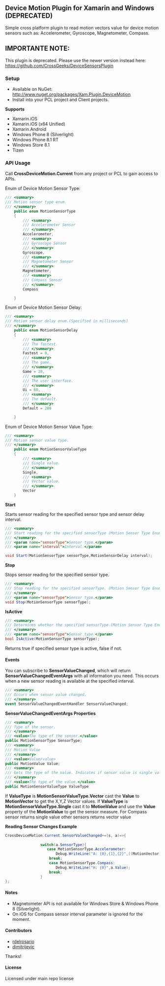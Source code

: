 ## Device Motion Plugin for Xamarin and Windows (DEPRECATED)

Simple cross platform plugin to read motion vectors value for device motion sensors such as:  Accelerometer, Gyroscope, Magnetometer, Compass. 

## IMPORTANTE NOTE:
This plugin is deprecated. Please use the newer version instead here: https://github.com/CrossGeeks/DeviceSensorsPlugin

### Setup
* Available on NuGet: http://www.nuget.org/packages/Xam.Plugin.DeviceMotion
* Install into your PCL project and Client projects.

**Supports**
* Xamarin.iOS
* Xamarin.iOS (x64 Unified)
* Xamarin.Android
* Windows Phone 8 (Silverlight)
* Windows Phone 8.1 RT
* Windows Store 8.1
* Tizen

### API Usage

Call **CrossDeviceMotion.Current** from any project or PCL to gain access to APIs.

Enum of Device Motion Sensor Type:

```csharp
/// <summary>
/// Motion sensor type enum. 
/// </summary>
	public enum MotionSensorType
	{
        /// <summary>
        /// Accelerometer Sensor
        /// </summary>
		Accelerometer,
        /// <summary>
        /// Gyroscope Sensor
        /// </summary>
		Gyroscope,
        /// <summary>
        /// Magnetometer Sensor
        /// </summary>
		Magnetometer,
        /// <summary>
        /// Compass Sensor
        /// </summary>
        Compass

	}
```
Enum of Device Motion Sensor Delay:

```csharp
/// <summary>
/// Motion sensor delay enum.(Specified in milliseconds)
/// </summary>
	public enum MotionSensorDelay 
	{
		/// <summary>
		/// The fastest.
		/// </summary>
		Fastest = 0,
		/// <summary>
		/// The game.
		/// </summary>
		Game = 20,
		/// <summary>
		/// The user interface.
		/// </summary>
		Ui = 60,
		/// <summary>
		/// The default.
		/// </summary>
		Default = 200

	}
```
Enum of Device Motion Sensor Value Type:

```csharp
/// <summary>
/// Motion sensor value type.
/// </summary>
    public enum MotionSensorValueType
    {
		/// <summary>
		/// Single value. 
		/// </summary>
        Single,
		/// <summary>
		/// Vector value.
		/// </summary>
        Vector
    }
```

**Start**

Starts sensor reading for the specified sensor type and sensor delay interval.
```csharp
/// <summary>
/// Start reading for the specified sensorType (Motion Sensor Type Enum Value) with an update delay interval (Motion Sensor Delay Enum Value) .
/// </summary>
/// <param name="sensorType">Sensor type.</param>
/// <param name="interval">Interval.</param>

void Start(MotionSensorType sensorType,MotionSensorDelay interval);
```

**Stop**

Stops sensor reading for the specified sensor type.
```csharp
/// <summary>
/// Stop reading for the specified sensorType. (Motion Sensor Type Enum Value)
/// </summary>
/// <param name="sensorType">Sensor type.</param>
void Stop(MotionSensorType sensorType);
```

**IsActive**
```csharp
/// <summary>
/// Determines whether the specified sensorType (Motion Sensor Type Enum Value) is active or not.
/// </summary>
/// <param name="sensorType">Sensor type.</param>
bool IsActive(MotionSensorType sensorType);
```

Returns true if specified sensor type is active, false if not.

#### Events

You can subscribe to <b>SensorValueChanged</b>, which will return <b>SensorValueChangedEventArgs</b> with all information you need. This occurs when a new sensor reading is available at the specified interval. 

```csharp
/// <summary>
/// Occurs when sensor value changed.
/// </summary>
event SensorValueChangedEventHandler SensorValueChanged;
```
**SensorValueChangedEventArgs Properties**
```csharp
/// <summary>
/// Type of the sensor.
/// </summary>
/// <value>The type of the sensor.</value>
public MotionSensorType SensorType;
/// <summary>
/// Motion Value
/// </summary>
/// <value>Value/value>
public MotionValue Value;
/// <summary>
/// Gets the type of the value. Indicates if sensor value is single value or a vector value
/// </summary>
/// <value>The type of the value.</value>
public MotionSensorValueType ValueType
```
If <b>ValueType</b> is <b>MotionSensorValueType.Vector</b> cast the <b>Value</b> to <b>MotionVector</b> to get the X,Y,Z Vector values. If <b>ValueType</b> is <b>MotionSensorValueType.Single</b> cast it to <b>MotionValue</b> and use the <b>Value</b> property of the <b>MotionValue</b> to get the sensor measure. For Compass sensor returns single value other sensors returns vector value

**Reading Sensor Changes Example**
```csharp
CrossDeviceMotion.Current.SensorValueChanged+=(s, a)=>{
		
				switch(a.SensorType){
				   case MotionSensorType.Accelerometer:
					   Debug.WriteLine("A: {0},{1},{2}",((MotionVector)a.Value).X,((MotionVector)a.Value).Y,((MotionVector)a.Value).Z);
					break;
				    case MotionSensorType.Compass:
					   Debug.WriteLine("H: {0}",a.Value);
					break;
				}
};
```
#### Notes

* Magnetometer API is not available for Windows Store & Windows Phone 8 (Silverlight). 
* On iOS for Compass sensor interval parameter is ignored for the moment.

#### Contributors
* [rdelrosario](https://github.com/rdelrosario)
* [dimitrijevic](https://github.com/dimitrijevic)

Thanks!

#### License
Licensed under main repo license
